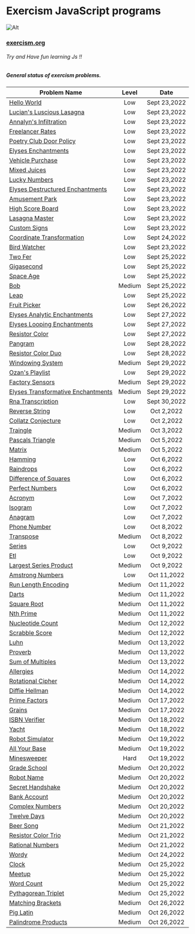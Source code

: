 # Exercism JavaScript programs
 ![Alt](https://upload.wikimedia.org/wikipedia/commons/c/c1/Exercism-logo.svg)
### [exercism.org](https://exercism.org/)



###### Try and Have fun learning Js !!


##### General status of exercism problems.

| Problem Name                        | Level    |  Date            |
| ----------------------------------- | :------: |  :-----------:   |
| [Hello World](./hello-world/)                         | Low      |Sept 23,2022    |
| [Lucian's Luscious Lasagna](./lasagna/)                         | Low      |Sept 23,2022    |
| [Annalyn's Infiltration](./annalyns-infiltration/)                       | Low      |Sept 23,2022    |
| [Freelancer Rates](./freelancer-rates/)                         | Low      |Sept 23,2022    |
| [Poetry Club Door Policy](./poetry-club-door-policy/)                         | Low      |Sept 23,2022    |
| [Elyses Enchantments](./elyses-enchantments/)                         | Low      |Sept 23,2022    |
| [Vehicle Purchase](./vehicle-purchase/)                         | Low      |Sept 23,2022    |
| [Mixed Juices](./mixed-juices/)                         | Low      |Sept 23,2022    |
| [Lucky Numbers](./lucky-numbers/)                         | Low      |Sept 23,2022    |
| [Elyses Destructured Enchantments](./elyses-destructured-enchantments/)                         | Low      |Sept 23,2022    |
| [Amusement Park](./amusement-park/)                         | Low      |Sept 23,2022    |
| [High Score Board](./high-score-board/)                        | Low      |Sept 23,2022    |
| [Lasagna Master](./lasagna-master/)                         | Low      |Sept 23,2022    |
| [Custom Signs](./custom-signs/)                         | Low      |Sept 23,2022    |
| [Coordinate Transformation](./coordinate-transformation/)                        | Low      |Sept 24,2022    |
| [Bird Watcher](./bird-watcher/)                        | Low      |Sept 23,2022    |
| [Two Fer](./two-fer/)                        | Low      |Sept 25,2022    |
| [Gigasecond](./gigasecond/)                        | Low      |Sept 25,2022    |
| [Space Age](./space-age/)                        | Low      |Sept 25,2022    |
| [Bob](./bob/)                        | Medium      |Sept 25,2022    |
| [Leap](./leap/)                        | Low      |Sept 25,2022    |
| [Fruit Picker](./fruit-picker/)                        | Low      |Sept 26,2022    |
| [Elyses Analytic Enchantments](./elyses-analytic-enchantments/)               | Low      |Sept 27,2022    |
| [Elyses Looping Enchantments](./elyses-looping-enchantments/)               | Low      |Sept 27,2022    |
| [Resistor Color](./resistor-color/)               | Low      |Sept 27,2022    |
| [Pangram](./pangram/)               | Low      |Sept 28,2022    |
| [Resistor Color Duo](./resistor-color-duo/)               | Low      |Sept 28,2022    |
| [Windowing System](./windowing-system/)               | Medium      |Sept 29,2022    |
| [Ozan's Playlist](./ozans-playlist/)               | Low      |Sept 29,2022    |
| [Factory Sensors](./factory-sensors/)               | Medium      |Sept 29,2022    |
| [Elyses Transformative Enchantments](./elyses-transformative-enchantments/)               | Medium      |Sept 29,2022    |
| [Rna Transcription](./rna-transcription/)               | Low      |Sept 30,2022    |
| [Reverse String](./reverse-string/)               | Low      |Oct 2,2022    |
| [Collatz Conjecture](./collatz-conjecture/)               | Low      |Oct 2,2022    |
| [Traingle](./triangle/)               | Medium      |Oct 3,2022    |
| [Pascals Triangle](./pascals-triangle/)               | Medium      |Oct 5,2022    |
| [Matrix](./matrix/)               | Medium      |Oct 5,2022    |
| [Hamming](./hamming/)               | Low      |Oct 6,2022    |
| [Raindrops](./raindrops/)               | Low      |Oct 6,2022    |
| [Difference of Squares](./difference-of-squares/)               | Low      |Oct 6,2022    |
| [Perfect Numbers](./perfect-numbers/)               | Low      |Oct 6,2022    |
| [Acronym](./acronym/)               | Low      |Oct 7,2022    |
| [Isogram](./isogram/)               | Low      |Oct 7,2022    |
| [Anagram](./anagram/)               | Low      |Oct 7,2022    |
| [Phone Number](./phone-number/)               | Low      |Oct 8,2022    |
| [Transpose](./transpose/)               | Medium      |Oct 8,2022    |
| [Series](./series/)               | Low      |Oct 9,2022    |
| [Etl](./etl/)               | Low      |Oct 9,2022    |
| [Largest Series Product](./largest-series-product/)               | Medium      |Oct 9,2022    |
| [Amstrong Numbers](./armstrong-numbers/)               | Low      |Oct 11,2022    |
| [Run Length Encoding](./run-length-encoding/)               | Medium      |Oct 11,2022    |
| [Darts](./darts/)               | Medium      |Oct 11,2022    |
| [Square Root](./square-root/)               | Medium      |Oct 11,2022    |
| [Nth Prime](./nth-prime/)               | Medium      |Oct 11,2022    |
| [Nucleotide Count](./nucleotide-count/)               | Medium      |Oct 12,2022    |
| [Scrabble Score](./scrabble-score/)               | Medium      |Oct 12,2022    |
| [Luhn](./luhn/)               | Medium      |Oct 13,2022    |
| [Proverb](./proverb/)               | Medium      |Oct 13,2022    |
| [Sum of Multiples](./sum-of-multiples/)               | Medium      |Oct 13,2022    |
| [Allergies](./allergies/)               | Medium      |Oct 14,2022    |
| [Rotational Cipher](./rotational-cipher/)               | Medium      |Oct 14,2022    |
| [Diffie Hellman](./diffie-hellman/)               | Medium      |Oct 14,2022    |
| [Prime Factors](./prime-factors/)               | Medium      |Oct 17,2022    |
| [Grains](./grains/)               | Medium      |Oct 17,2022    |
| [ISBN Verifier](./isbn-verifier/)               | Medium      |Oct 18,2022    |
| [Yacht](./yacht/)               | Medium      |Oct 18,2022    |
| [Robot Simulator](./robot-simulator/)               | Medium      |Oct 19,2022    |
| [All Your Base](./all-your-base/)               | Medium      |Oct 19,2022    |
| [Minesweeper](./minesweeper/)               | Hard      |Oct 19,2022    |
| [Grade School](./grade-school/)               | Medium      |Oct 20,2022    |
| [Robot Name](./robot-name/)               | Medium      |Oct 20,2022    |
| [Secret Handshake](./secret-handshake/)               | Medium      |Oct 20,2022    |
| [Bank Account](./bank-account/)               | Medium      |Oct 20,2022    |
| [Complex Numbers](./complex-numbers/)               | Medium      |Oct 20,2022    |
| [Twelve Days](./twelve-days/)               | Medium      |Oct 20,2022    |
| [Beer Song](./beer-song/)               | Medium      |Oct 21,2022    |
| [Resistor Color Trio](./resistor-color-duo/)               | Medium      |Oct 21,2022    |
| [Rational Numbers](./rational-numbers/)               | Medium      |Oct 21,2022    |
| [Wordy](./wordy/)               | Medium      |Oct 24,2022    |
| [Clock](./clock/)               | Medium      |Oct 25,2022    |
| [Meetup](./meetup/)               | Medium      |Oct 25,2022    |
| [Word Count](./word-count/)               | Medium      |Oct 25,2022    |
| [Pythagorean Triplet](./pythagorean-triplet/)               | Medium      |Oct 25,2022    |
| [Matching Brackets](./matching-brackets/)               | Medium      |Oct 26,2022    |
| [Pig Latin](./pig-latin/)               | Medium      |Oct 26,2022    |
| [Palindrome Products](./palindrome-products/)               | Medium      |Oct 26,2022    |